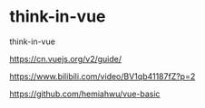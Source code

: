 # think-in-vue

think-in-vue

https://cn.vuejs.org/v2/guide/

https://www.bilibili.com/video/BV1qb41187fZ?p=2

https://github.com/hemiahwu/vue-basic

